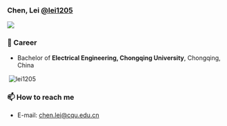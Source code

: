 ### Chen, Lei [@lei1205](https://lei1205.github.io)

![](https://komarev.com/ghpvc/?username=lei1205&color=green)

### 🔭 Career

- Bachelor of **Electrical Engineering, Chongqing University**, Chongqing, China                                                           

<p>&nbsp;<img align="center" src="https://github-readme-stats.vercel.app/api?username=lei1205&show_icons=true" alt="lei1205" /></p>


### 📫 How to reach me
- E-mail: chen.lei@cqu.edu.cn
